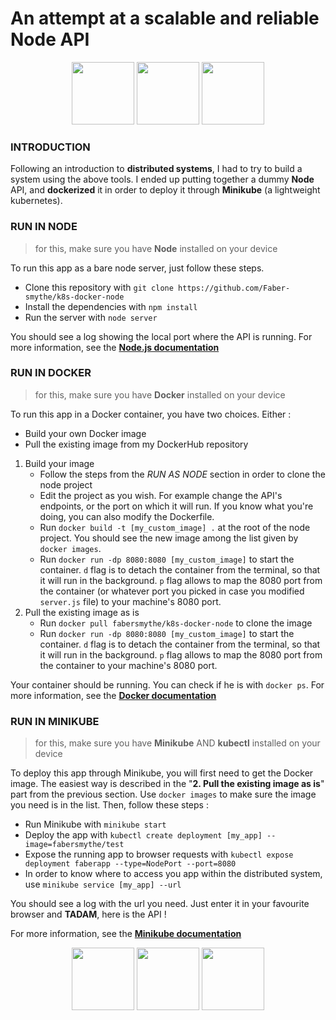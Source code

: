 
# An attempt at a scalable and reliable Node API
<p align="center">
<img src="https://upload.wikimedia.org/wikipedia/commons/thumb/d/d9/Node.js_logo.svg/1280px-Node.js_logo.svg.png" height="100px" />
<img src="https://jolicode.com/media/original/2013/10/homepage-docker-logo.png" height="100px" />
<img src="https://miro.medium.com/max/400/0*KzqL3xqmXzV5PPjX.png" height="100px" />
</p>

### INTRODUCTION

Following an introduction to **distributed systems**, I had to try to build a system using the above tools. I ended up putting together a dummy **Node** API, and **dockerized** it in order to deploy it through **Minikube** (a lightweight kubernetes).

### RUN IN NODE

> for this, make sure you have **Node** installed on your device

To run this app as a bare node server, just follow these steps.
- Clone this repository with `git clone https://github.com/Faber-smythe/k8s-docker-node`
- Install the dependencies with `npm install`
- Run the server with `node server`

You should see a log showing the local port where the API is running.
For more information, see the **[Node.js documentation](https://nodejs.org/en/docs/)**

### RUN IN DOCKER

> for this, make sure you have **Docker** installed on your device

To run this app in a Docker container, you have two choices. Either :
- Build your own Docker image
- Pull the existing image from my DockerHub repository

1. Build your image
    - Follow the steps from the <i>RUN AS NODE</i> section in order to clone the node project
    - Edit the project as you wish. For example change the API's endpoints, or the port on which it will run. If you know what you're doing, you can also modify the Dockerfile.
    - Run `docker build -t [my_custom_image] .` at the root of the node project. You should see the new image among the list given by `docker images`.
    - Run `docker run -dp 8080:8080 [my_custom_image]` to start the container. `d` flag is to detach the container from the terminal, so that it will run in the background. `p` flag allows to map the 8080 port from the container (or whatever port you picked in case you modified `server.js` file) to your machine's 8080 port.
2.  Pull the existing image as is
    - Run `docker pull fabersmythe/k8s-docker-node` to clone the image
    - Run `docker run -dp 8080:8080 [my_custom_image]` to start the container. `d` flag is to detach the container from the terminal, so that it will run in the background. `p` flag allows to map the 8080 port from the container to your machine's 8080 port. 

Your container should be running. You can check if he is with `docker ps`. 
For more information, see the **[Docker documentation](https://docs.docker.com/)**

### RUN IN MINIKUBE
> for this, make sure you have **Minikube**  AND **kubectl** installed on your device

To deploy this app through Minikube, you will first need to get the Docker image. The easiest way is described in the "**2. Pull the existing image as is**" part from the previous section. Use `docker images` to make sure the image you need is in the list. Then, follow these steps :
- Run Minikube with `minikube start`
- Deploy the app with `kubectl create deployment [my_app] --image=fabersmythe/test`
- Expose the running app to browser requests with `kubectl expose deployment faberapp --type=NodePort --port=8080`
- In order to know where to access you app within the distributed system, use `minikube service [my_app] --url`

You should see a log with the url you need. Just enter it in your favourite browser and **TADAM**, here is the API !

For more information, see the **[Minikube documentation](https://kubernetes.io/fr/docs/setup/learning-environment/minikube/)**


<p align="center">
<img src="https://upload.wikimedia.org/wikipedia/commons/0/06/Logo-pole-leonard-vinci-n.png" height="100px" />
<img src="https://s3-eu-west-1.amazonaws.com/assets.atout-on-line.com/images/commerce/Logos_Ecoles/2018_2020/iim_250.jpg" height="100px" />
<img src="https://media-exp1.licdn.com/dms/image/C560BAQEyc5wzxsB0cw/company-logo_200_200/0/1570453944259?e=2159024400&v=beta&t=x8rq23AoxqG6nrJRTOLEliIlcptOBGDT4M_5XCL8SC8" height="100px" />
</p>
